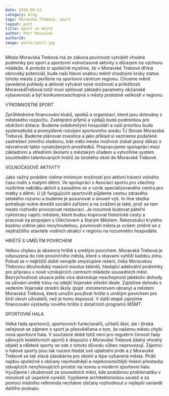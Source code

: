 ```yaml
---
date: 2018-09-12
category: blog
tags: Moravská Třebová, sport
layout: post
title: Sport ve městě
author: Petr Matoušek
authorId: 
image: posts/sport.jpg
---
```

Město Moravská Trebová má ze zákona povinnost vytvářet vhodné podmínky pro sport a sportovní volnočasové aktivity s důrazem na výchovu mládeže. A protože si společně myslíme, že v Moravské Trebové dřímá obrovský potenciál, bude naší hlavní snahou měnit vhodnými kroky status tohoto mesta z periferie na sportovní centrum regionu. Chceme měnit zavedené pohledy a aktivně vytváret nové možnosti a príležitosti. MoravskáTrebová totiž musí splňovat základní parametry občanské vybavenosti a být konkurenceschopná s městy podobné velikosti v regionu.

VÝKONNOSTNÍ SPORT

Zprůhledníme financování klubů,
spolků a organizací, které jsou dotovány
z městského rozpočtu. Zveřejnění
příjmů a výdajů bude podmínkou pro
obdržení dotace. Budeme svědomitými
hospodáři a naší prioritou bude
systematické a promyšlené rozvíjení
sportovního areálu TJ Slovan Moravská
Trebová. Budeme plánovat investice
a jako příklad si vezmeme podařené
zastrešení zimního stadionu, kde
mělo mesto možnost získat jasný důkaz
o návratnosti takto vynaložených
prostředků. Propracujeme spolupráci
mezi základními a středními školami s městským úřadem a vytvoříme
systém soustředění talentovaných
hráčů ze širokého okolí do Moravské
Trebové.

VOLNOČASOVÉ AKTIVITY

Jako vážný problém vidíme minimum
možností pro aktivní trávení
volného času rodin s malými dětmi.
Ve spolupráci s Asociací sportu pro
všechny rozšíríme nabídku aktivit
a zasadíme se o vznik specializovaného
centra pro matky s dětmi. U již
fungujících sportovišt půjdeme cestou
zdravého selského rozumu a budeme
je posunovat o úroveň výš. In-line
stezka potrebuje nutne dorešit sociální
zařízení a na zvážení je také, proč se
tam mesto rozhodlo provozovat restauraci.
Je rozumné budovat páteřní
cyklotrasy napříc městem, které budou
kopírovat historické cesty a pracovat
na propojení s Útěchovem a Starým
Městem. Rekonstukci krytého bazénu
vidíme jako nevyhnutelnou, povinností
města je ovšem změnit se z nejdražšího
stavitele vodních atrakcí v regionu
na rozumného hospodáře.

HRIŠTĚ S UMĚLÝM POVRCHEM

Velkou chybou je absence hriště
s umělým povrchem. Moravská Trebová
je odsouzena do role provinčního
města, které s obavami vyhlíží každou
zimu.
Pokud se v nejbližší době nenajde
smysluplné rešení, čeká Moravskou
Třebovou dlouhodobý masívní exodus
talentů, hledající adekvátní podmínky
pro přípravu v nově vznikajících centrech
mládeže sousedních měst.
Bezvýchodnost situace ješte více dokresluje
neschopnost jakékoliv dohody
na užívání umělé trávy na zdejší
Vojenské střední škole. Zajistíme
dohodu s vedením Vojenské strední
školy (popř. ministerstvem obrany)
a městem Moravská Trebová, která
umožní používat hrište s umělým
povrchem pro širší okruh uživatelů,
než je tomu doposud. V další etapě
zajistíme financování výstavby nového
hrište z dotačních programů MŠMT.

SPORTOVNÍ HALA

Velká řada sportovců, sportovních
funkcionářů, učitelů škol, ale i široká
veřejnost se zájmem o sport je přesvědčena
o tom, že našemu městu
chybí nová sportovní hala. V současné
době totiž není pro regulérní
činnost řady sálových kolektivních
sportů k dispozici v Moravské Trebové
žádný vhodný objekt a některé
sporty se zde z tohoto důvodu vůbec
neprovozují. Zájemci o halové sporty
jsou tak nuceni hledat své uplatnění
jinde a z Moravské Trebové se tak stává
zásobárna pro okolní a lépe vybavená
města. Piráti najdou společně s občany
nejvhodnější a nejekonomičtější řešení
přestavby stávajících nevyhovujících
prostor na novou a moderní sportovní
halu.
Využijeme i zkušeností ze sousedních
měst, kde podobnou problematiku
v minulosti už úspešně vyrešili.
Vypíšeme architektonickou soutež
a za pomoci místního referenda necháme
občany rozhodnout o nejlepší
variantě dalšího postupu.
